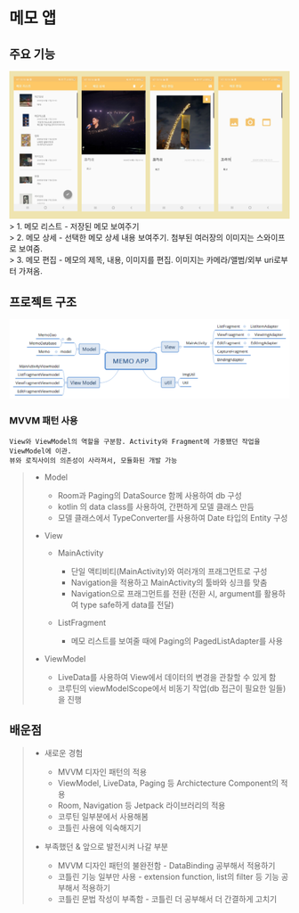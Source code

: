 # 메모 앱
## 주요 기능   
![화면](https://github.com/hyunju92/memoPr/blob/master/app/src/main/res/drawable/memo_screen_capture.png)   
    >   1. 메모 리스트 - 저장된 메모 보여주기     
    >   2. 메모 상세 - 선택한 메모 상세 내용 보여주기. 첨부된 여러장의 이미지는 스와이프로 보여줌.     
    >   3. 메모 편집 - 메모의 제목, 내용, 이미지를 편집. 이미지는 카메라/앨범/외부 uri로부터 가져옴.      
  
  
## 프로젝트 구조
![구조](https://github.com/hyunju92/memoPr/blob/master/app/src/main/res/drawable/MEMO%20APP%20Structure.png)   
  ### MVVM 패턴 사용  
    View와 ViewModel의 역할을 구분함. Activity와 Fragment에 가중됐던 작업을 ViewModel에 이관.
    뷰와 로직사이의 의존성이 사라져서, 모듈화된 개발 가능
  >
  > - Model
  >   - Room과  Paging의 DataSource 함께 사용하여 db 구성
  >   - kotlin 의 data class를 사용하여, 간편하게 모델 클래스 만듬
  >   - 모델 클래스에서 TypeConverter를 사용하여 Date 타입의 Entity 구성
  >
  > - View
  >   - MainActivity
  >     - 단일 액티비티(MainActivity)와 여러개의 프래그먼트로 구성
  >     - Navigation을 적용하고 MainActivity의 툴바와 싱크를 맞춤
  >     - Navigation으로 프래그먼트를 전환 (전환 시, argument를 활용하여 type safe하게 data를 전달)
  >   
  >   - ListFragment
  >     - 메모 리스트를 보여줄 때에 Paging의 PagedListAdapter를 사용
  >    
  > - ViewModel
  >   - LiveData를 사용하여 View에서 데이터의 변경을 관찰할 수 있게 함
  >   - 코루틴의 viewModelScope에서 비동기 작업(db 접근이 필요한 일들)을 진행     
  
  
## 배운점
  > - 새로운 경험
  >   - MVVM 디자인 패턴의 적용 
  >   - ViewModel, LiveData, Paging 등 Archictecture Component의 적용
  >   - Room, Navigation 등 Jetpack 라이브러리의 적용
  >   - 코루틴 일부분에서 사용해봄
  >   - 코틀린 사용에 익숙해지기
  >
  > - 부족했던 & 앞으로 발전시켜 나갈 부분
  >   - MVVM 디자인 패턴의 불완전함 - DataBinding 공부해서 적용하기
  >   - 코틀린 기능 일부만 사용 - extension function, list의 filter 등 기능 공부해서 적용하기
  >   - 코틀린 문법 작성이 부족함 - 코틀린 더 공부해서 더 간결하게 고치기
    
